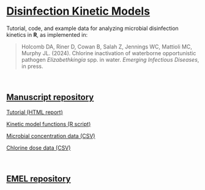 # [Disinfection Kinetic Models](https://cdcgov.github.io/WDPB_EMEL/manuscripts/elizabethkingia/)

Tutorial, code, and example data for analyzing microbial disinfection kinetics in **R**, as implemented in:

> Holcomb DA, Riner D, Cowan B, Salah Z, Jennings WC, Mattioli MC, Murphy JL. (2024). Chlorine inactivation of waterborne opportunistic pathogen *Elizabethkingia* spp. in water. *Emerging Infectious Diseases*, in press.

<br />

## [Manuscript repository](https://github.com/CDCgov/WDPB_EMEL/tree/main/manuscripts/elizabethkingia)

[Tutorial (HTML report)](kinetics_tutorial.html)

[Kinetic model functions (R script)](kinetics_functions.R)

[Microbial concentration data (CSV)](ek_survival.csv)

[Chlorine dose data (CSV)](chlorine_dose.csv)

<br />

## [EMEL repository](https://github.com/CDCgov/WDPB_EMEL/)
